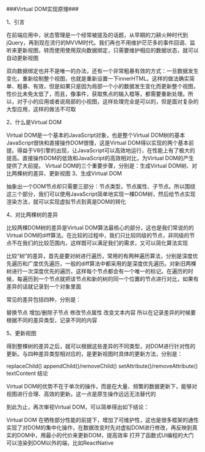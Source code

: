 ###Virtual DOM实现原理###

1、引言

在前端应用中，状态管理是一个经常被提及的话题，从早期的刀耕火种时代到jQuery，再到现在流行的MVVM时代。我们再也不用维护茫茫多的事件回调、监听来更新视图，转而使用使用双向数据绑定，只需要维护相应的数据状态，就可以自动更新视图

双向数据绑定也并不是唯一的办法，还有一个非常粗暴有效的方式：一旦数据发生变化，重新绘制整个视图，也就是重新设置一下innerHTML。这样的做法确实简单、粗暴、有效，但是如果只是因为局部一个小的数据发生变化而更新整个视图，性价比未免太低了，而且，像事件，获取焦点的输入框等，都需要重新处理。所以，对于小的应用或者说局部的小视图，这样处理完全是可以的，但是面对复杂的大型应用，这样的做法不可取

2、什么是Virtual DOM

Virtual DOM是一个基本的JavaScript对象，也是整个Virtual DOM树的基本
JavaScript很快和直接操作DOM很慢，这是Virtual DOM得以实现的两个基本前提。得益于V8引擎的出现，让JavaScript可以高效地运行，在性能上有了极大的提高。直接操作DOM的低效和JavaScript的高效相对比，为Virtual DOM的产生提供了大前提。
Virtual DOM的三个重要步骤，分别是：生成Virtual DOM树、对比两棵树的差异、更新视图
3、生成Virtual DOM

抽象出一个DOM节点却只需要三部分：节点类型，节点属性、子节点。所以围绕这三个部分，我们可以使用JavaScript简单地实现一棵DOM树，然后给节点实现渲染方法，就可以实现虚拟节点到真是DOM的转化

4、对比两棵树的差异

比较两棵DOM树的差异是Virtual DOM算法最核心的部分，这也是我们常说的的 Virtual DOM的diff算法。在比较的过程中，我们只比较同级的节点，非同级的节点不在我们的比较范围内，这样既可以满足我们的需求，又可以简化算法实现

比较“树”的差异，首先是要对树进行遍历，常用的有两种遍历算法，分别是深度优先遍历和广度优先遍历，一般的diff算法中都采用的是深度优先遍历。对新旧两棵树进行一次深度优先的遍历，这样每个节点都会有一个唯一的标记。在遍历的时候，每遍历到一个节点就把该节点和新的树的同一个位置的节点进行对比，如果有差异的话就记录到一个对象里面

常见的差异包括四种，分别是：

替换节点
增加/删除子节点
修改节点属性
改变文本内容
所以在记录差异的时候要根据不同的差异类型，记录不同的内容

5、更新视图

得到整棵树的差异之后，就可以根据这些差异的不同类型，对DOM进行针对性的更新。与四种差异类型相对应的，是更新视图时具体的更新方法，分别是：

replaceChild()
appendChild()/removeChild()
setAttribute()/removeAttribute()
textContent
结论

Virtual DOM的优势不在于单次的操作，而是在大量、频繁的数据更新下，能够对视图进行合理、高效的更新。这一点是原生操作远远无法替代的

到此为止，再次审视Virtual DOM，可以简单得出如下结论：

Virtual DOM 在牺牲部分性能的前提下，增加了可维护性，这也是很多框架的通性
实现了对DOM的集中化操作，在数据改变时先对虚拟DOM进行修改，再反映到真实的DOM中，用最小的代价来更新DOM，提高效率
打开了函数式UI编程的大门
可以渲染到DOM以外的端，比如ReactNative
